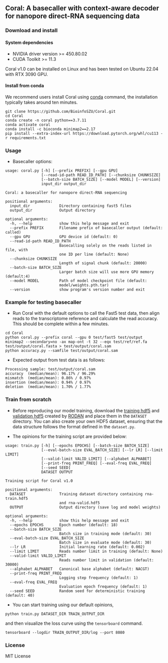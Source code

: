 ## Coral: A basecaller with context-aware decoder for nanopore direct-RNA sequencing data

### Download and install

#### System dependencies
- NVIDIA driver version >= 450.80.02
- CUDA Toolkit >= 11.3

Coral v1.0 can be installed on Linux and has been tested on Ubuntu 22.04 with RTX 3090 GPU.

#### Install from conda
We recommend users install Coral using [conda](https://www.anaconda.com/download/success) command, the installation typically takes around ten minutes.
```shell
git clone https://github.com/BioinfoSZU/Coral.git 
cd Coral
conda create -n coral python==3.7.11
conda activate coral
conda install -c bioconda minimap2==2.17
pip install --extra-index-url https://download.pytorch.org/whl/cu113 -r requirements.txt 
```

### Usage
- Basecaller options:
```text
usage: coral.py [-h] [--prefix PREFIX] [--gpu GPU]
                [--read-id-path READ_ID_PATH] [--chunksize CHUNKSIZE]
                [--batch-size BATCH_SIZE] [--model MODEL] [--version]
                input_dir output_dir

Coral: a basecaller for nanopore direct-RNA sequencing

positional arguments:
  input_dir             Directory containing fast5 files
  output_dir            Output directory

optional arguments:
  -h, --help            show this help message and exit
  --prefix PREFIX       Filename prefix of basecaller output (default: called)
  --gpu GPU             GPU device id (default: 0)
  --read-id-path READ_ID_PATH
                        Basecalling solely on the reads listed in file, with
                        one ID per line (default: None)
  --chunksize CHUNKSIZE
                        Length of signal chunk (default: 20000)
  --batch-size BATCH_SIZE
                        Larger batch size will use more GPU memory (default:4)
  --model MODEL         Path of model checkpoint file (default:
                        model/weights.pth.tar)
  --version             show program's version number and exit
```

### Example for testing basecaller
- Run Coral with the default options to call the Fast5 test data, then align reads to the transcriptome reference 
and calculate the read accuracy. This should be complete within a few minutes.
```shell
cd Coral
python coral.py --prefix coral --gpu 0 test/fast5 test/output 
minimap2 --secondary=no -ax map-ont -t 32 --eqx test/ref/ref.fa test/output/coral.fasta > test/output/coral.sam 
python accuracy.py --samfile test/output/coral.sam
```

- Expected output from test data is as follows: 
```text 
Processing sample: test/output/coral.sam
accuracy  (median/mean): 96.17% / 96.29%
mismatch  (median/mean): 0.86% / 0.97%
insertion (median/mean): 0.94% / 0.97%
deletion  (median/mean): 1.70% / 1.77%
```

### Train from scratch
- Before reproducing our model training, download the [training hdf5](https://zenodo.org/records/4556951/files/rna-train.hdf5?download=1) 
and [validation hdf5](https://zenodo.org/records/4556951/files/rna-valid.hdf5?download=1) created by [RODAN](https://github.com/biodlab/RODAN) 
and place them in the `DATASET` directory. You can also create your own HDF5 dataset, ensuring that the data structure
follows the format defined in the `dataset.py`. 

- The opinions for the training script are provided below:
```text
usage: train.py [-h] [--epochs EPOCHS] [--batch-size BATCH_SIZE]
                [--eval-batch-size EVAL_BATCH_SIZE] [--lr LR] [--limit LIMIT]
                [--valid-limit VALID_LIMIT] [--alphabet ALPHABET]
                [--print-freq PRINT_FREQ] [--eval-freq EVAL_FREQ]
                [--seed SEED]
                DATASET OUTPUT

Training script for Coral v1.0

positional arguments:
  DATASET               Training dataset directory containing rna-train.hdf5
                        and rna-valid.hdf5
  OUTPUT                Output directory (save log and model weights)

optional arguments:
  -h, --help            show this help message and exit
  --epochs EPOCHS       Epoch number (default: 18)
  --batch-size BATCH_SIZE
                        Batch size in training mode (default: 30)
  --eval-batch-size EVAL_BATCH_SIZE
                        Batch size in evaluate mode (default: 30)
  --lr LR               Initial learning rate (default: 0.002)
  --limit LIMIT         Reads number limit in training (default: None)
  --valid-limit VALID_LIMIT
                        Reads number limit in validation (default: 30000)
  --alphabet ALPHABET   Canonical base alphabet (default: NACGT)
  --print-freq PRINT_FREQ
                        Logging step frequency (default: 1)
  --eval-freq EVAL_FREQ
                        Evaluation epoch frequency (default: 1)
  --seed SEED           Random seed for deterministic training (default: 40)

```

- You can start training using our default opinions,
```shell
python train.py DATASET_DIR TRAIN_OUTPUT_DIR
```
and then visualize the loss curve using the `tensorboard` command.
```shell 
tensorboard --logdir TRAIN_OUTPUT_DIR/log --port 8080 
```

### License
MIT License
